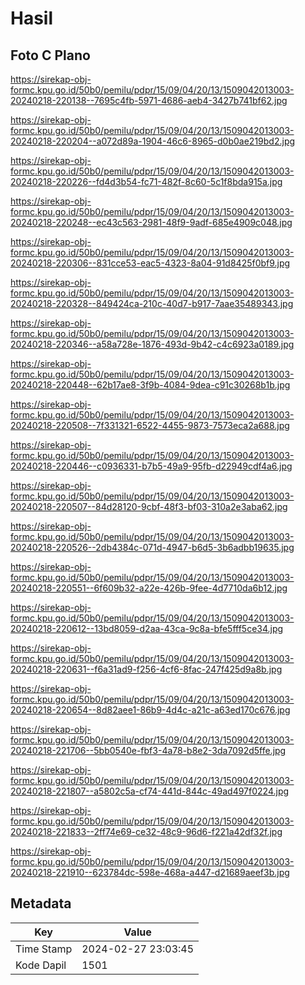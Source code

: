 # Hasil

## Foto C Plano

https://sirekap-obj-formc.kpu.go.id/50b0/pemilu/pdpr/15/09/04/20/13/1509042013003-20240218-220138--7695c4fb-5971-4686-aeb4-3427b741bf62.jpg

https://sirekap-obj-formc.kpu.go.id/50b0/pemilu/pdpr/15/09/04/20/13/1509042013003-20240218-220204--a072d89a-1904-46c6-8965-d0b0ae219bd2.jpg

https://sirekap-obj-formc.kpu.go.id/50b0/pemilu/pdpr/15/09/04/20/13/1509042013003-20240218-220226--fd4d3b54-fc71-482f-8c60-5c1f8bda915a.jpg

https://sirekap-obj-formc.kpu.go.id/50b0/pemilu/pdpr/15/09/04/20/13/1509042013003-20240218-220248--ec43c563-2981-48f9-9adf-685e4909c048.jpg

https://sirekap-obj-formc.kpu.go.id/50b0/pemilu/pdpr/15/09/04/20/13/1509042013003-20240218-220306--831cce53-eac5-4323-8a04-91d8425f0bf9.jpg

https://sirekap-obj-formc.kpu.go.id/50b0/pemilu/pdpr/15/09/04/20/13/1509042013003-20240218-220328--849424ca-210c-40d7-b917-7aae35489343.jpg

https://sirekap-obj-formc.kpu.go.id/50b0/pemilu/pdpr/15/09/04/20/13/1509042013003-20240218-220346--a58a728e-1876-493d-9b42-c4c6923a0189.jpg

https://sirekap-obj-formc.kpu.go.id/50b0/pemilu/pdpr/15/09/04/20/13/1509042013003-20240218-220448--62b17ae8-3f9b-4084-9dea-c91c30268b1b.jpg

https://sirekap-obj-formc.kpu.go.id/50b0/pemilu/pdpr/15/09/04/20/13/1509042013003-20240218-220508--7f331321-6522-4455-9873-7573eca2a688.jpg

https://sirekap-obj-formc.kpu.go.id/50b0/pemilu/pdpr/15/09/04/20/13/1509042013003-20240218-220446--c0936331-b7b5-49a9-95fb-d22949cdf4a6.jpg

https://sirekap-obj-formc.kpu.go.id/50b0/pemilu/pdpr/15/09/04/20/13/1509042013003-20240218-220507--84d28120-9cbf-48f3-bf03-310a2e3aba62.jpg

https://sirekap-obj-formc.kpu.go.id/50b0/pemilu/pdpr/15/09/04/20/13/1509042013003-20240218-220526--2db4384c-071d-4947-b6d5-3b6adbb19635.jpg

https://sirekap-obj-formc.kpu.go.id/50b0/pemilu/pdpr/15/09/04/20/13/1509042013003-20240218-220551--6f609b32-a22e-426b-9fee-4d7710da6b12.jpg

https://sirekap-obj-formc.kpu.go.id/50b0/pemilu/pdpr/15/09/04/20/13/1509042013003-20240218-220612--13bd8059-d2aa-43ca-9c8a-bfe5fff5ce34.jpg

https://sirekap-obj-formc.kpu.go.id/50b0/pemilu/pdpr/15/09/04/20/13/1509042013003-20240218-220631--f6a31ad9-f256-4cf6-8fac-247f425d9a8b.jpg

https://sirekap-obj-formc.kpu.go.id/50b0/pemilu/pdpr/15/09/04/20/13/1509042013003-20240218-220654--8d82aee1-86b9-4d4c-a21c-a63ed170c676.jpg

https://sirekap-obj-formc.kpu.go.id/50b0/pemilu/pdpr/15/09/04/20/13/1509042013003-20240218-221706--5bb0540e-fbf3-4a78-b8e2-3da7092d5ffe.jpg

https://sirekap-obj-formc.kpu.go.id/50b0/pemilu/pdpr/15/09/04/20/13/1509042013003-20240218-221807--a5802c5a-cf74-441d-844c-49ad497f0224.jpg

https://sirekap-obj-formc.kpu.go.id/50b0/pemilu/pdpr/15/09/04/20/13/1509042013003-20240218-221833--2ff74e69-ce32-48c9-96d6-f221a42df32f.jpg

https://sirekap-obj-formc.kpu.go.id/50b0/pemilu/pdpr/15/09/04/20/13/1509042013003-20240218-221910--623784dc-598e-468a-a447-d21689aeef3b.jpg


## Metadata

| Key        | Value               |
| ---------- | ------------------- |
| Time Stamp | 2024-02-27 23:03:45 |
| Kode Dapil | 1501                |



